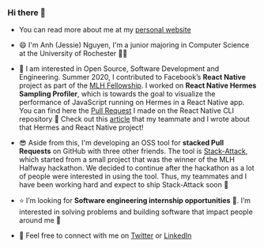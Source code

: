 ### Hi there 👋 

<!--
**jessieAnhNguyen/jessieAnhNguyen** is a ✨ _special_ ✨ repository because its `README.md` (this file) appears on your GitHub profile.

Here are some ideas to get you started:

- 🔭 I’m currently working on ...
- 🌱 I’m currently learning ...
- 👯 I’m looking to collaborate on ...
- 🤔 I’m looking for help with ...
- 💬 Ask me about ...
- 📫 How to reach me: ...
- 😄 Pronouns: ...
- ⚡ Fun fact: ...
-->
- You can read more about me at my [personal website](https://www.jessieanhnguyen.com/)

- :smile: I'm Anh (Jessie) Nguyen, I'm a junior majoring in Computer Science at the University of Rochester :woman_technologist:

- :star_struck: I am interested in Open Source, Software Development and Engineering. Summer 2020, I contributed to Facebook’s **React Native** project as part of the [MLH Fellowship](https://fellowship.mlh.io/). I worked on **React Native Hermes Sampling Profiler**, which is towards the goal to visualize the performance of JavaScript running on Hermes in a React Native app. You can find here the [Pull Request](https://github.com/react-native-community/cli/pull/1246) I made on the React Native CLI repository :partying_face: Check out this [article](https://www.g2i.co/blog/profiling-react-native-apps-runtime-performance-using-hermes) that my teammate and I wrote about that Hermes and React Native project!

- :sunglasses: Aside from this, I'm developing an OSS tool for **stacked Pull Requests** on GitHub with three other friends. The tool is [Stack-Attack](https://github.com/taneliang/stack-attack), which started from a small project that was the winner of the MLH Halfway hackathon. We decided to continue after the hackathon as a lot of people were interested in using the tool. Thus, my teammates and I have been working hard and expect to ship Stack-Attack soon :rocket:

- :star: I’m looking for **Software engineering internship opportunities** :raising_hand:. I’m interested in solving problems and building software that impact people around me :raised_hands: 

- :handshake: Feel free to connect with me on [Twitter](https://twitter.com/jessie_anh_ng) or [LinkedIn](https://www.linkedin.com/in/jessieanh/)

